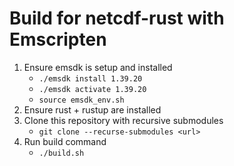 # Build for netcdf-rust with Emscripten

1. Ensure emsdk is setup and installed
    - `./emsdk install 1.39.20`
    - `./emsdk activate 1.39.20`
    - `source emsdk_env.sh`
2. Ensure rust + rustup are installed
3. Clone this repository with recursive submodules
    - `git clone --recurse-submodules <url>`
4. Run build command
    - `./build.sh`